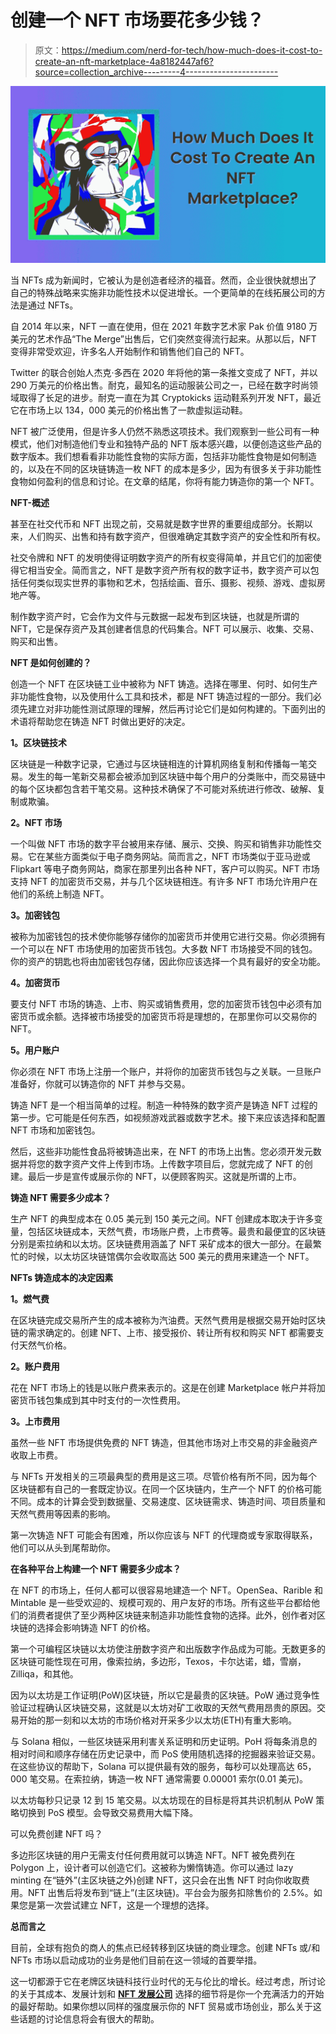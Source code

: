 # 创建一个 NFT 市场要花多少钱？

> 原文：<https://medium.com/nerd-for-tech/how-much-does-it-cost-to-create-an-nft-marketplace-4a8182447af6?source=collection_archive---------4----------------------->

![](img/1a57e08a14916488789815dc7a787a6e.png)

当 NFTs 成为新闻时，它被认为是创造者经济的福音。然而，企业很快就想出了自己的特殊战略来实施非功能性技术以促进增长。一个更简单的在线拓展公司的方法是通过 NFTs。

自 2014 年以来，NFT 一直在使用，但在 2021 年数字艺术家 Pak 价值 9180 万美元的艺术作品“The Merge”出售后，它们突然变得流行起来。从那以后，NFT 变得非常受欢迎，许多名人开始制作和销售他们自己的 NFT。

Twitter 的联合创始人杰克·多西在 2020 年将他的第一条推文变成了 NFT，并以 290 万美元的价格出售。耐克，最知名的运动服装公司之一，已经在数字时尚领域取得了长足的进步。耐克一直在为其 Cryptokicks 运动鞋系列开发 NFT，最近它在市场上以 134，000 美元的价格出售了一款虚拟运动鞋。

NFT 被广泛使用，但是许多人仍然不熟悉这项技术。我们观察到一些公司有一种模式，他们对制造他们专业和独特产品的 NFT 版本感兴趣，以便创造这些产品的数字版本。我们想看看非功能性食物的实际方面，包括非功能性食物是如何制造的，以及在不同的区块链铸造一枚 NFT 的成本是多少，因为有很多关于非功能性食物如何盈利的信息和讨论。在文章的结尾，你将有能力铸造你的第一个 NFT。

**NFT-概述**

甚至在社交代币和 NFT 出现之前，交易就是数字世界的重要组成部分。长期以来，人们购买、出售和持有数字资产，但很难确定其数字资产的安全性和所有权。

社交令牌和 NFT 的发明使得证明数字资产的所有权变得简单，并且它们的加密使得它相当安全。简而言之，NFT 是数字资产所有权的数字证书，数字资产可以包括任何类似现实世界的事物和艺术，包括绘画、音乐、摄影、视频、游戏、虚拟房地产等。

制作数字资产时，它会作为文件与元数据一起发布到区块链，也就是所谓的 NFT，它是保存资产及其创建者信息的代码集合。NFT 可以展示、收集、交易、购买和出售。

**NFT 是如何创建的？**

创造一个 NFT 在区块链工业中被称为 NFT 铸造。选择在哪里、何时、如何生产非功能性食物，以及使用什么工具和技术，都是 NFT 铸造过程的一部分。我们必须先建立对非功能性测试原理的理解，然后再讨论它们是如何构建的。下面列出的术语将帮助您在铸造 NFT 时做出更好的决定。

**1。区块链技术**

区块链是一种数字记录，它通过与区块链相连的计算机网络复制和传播每一笔交易。发生的每一笔新交易都会被添加到区块链中每个用户的分类账中，而交易链中的每个区块都包含若干笔交易。这种技术确保了不可能对系统进行修改、破解、复制或欺骗。

**2。NFT 市场**

一个叫做 NFT 市场的数字平台被用来存储、展示、交换、购买和销售非功能性交易。它在某些方面类似于电子商务网站。简而言之，NFT 市场类似于亚马逊或 Flipkart 等电子商务网站，商家在那里列出各种 NFT，客户可以购买。NFT 市场支持 NFT 的加密货币交易，并与几个区块链相连。有许多 NFT 市场允许用户在他们的系统上制造 NFT。

**3。加密钱包**

被称为加密钱包的技术使你能够存储你的加密货币并使用它进行交易。你必须拥有一个可以在 NFT 市场使用的加密货币钱包。大多数 NFT 市场接受不同的钱包。你的资产的钥匙也将由加密钱包存储，因此你应该选择一个具有最好的安全功能。

**4。加密货币**

要支付 NFT 市场的铸造、上市、购买或销售费用，您的加密货币钱包中必须有加密货币或余额。选择被市场接受的加密货币将是理想的，在那里你可以交易你的 NFT。

**5。用户账户**

你必须在 NFT 市场上注册一个账户，并将你的加密货币钱包与之关联。一旦账户准备好，你就可以铸造你的 NFT 并参与交易。

铸造 NFT 是一个相当简单的过程。制造一种特殊的数字资产是铸造 NFT 过程的第一步。它可能是任何东西，如视频游戏武器或数字艺术。接下来应该选择和配置 NFT 市场和加密钱包。

然后，这些非功能性食品将被铸造出来，在 NFT 的市场上出售。您必须开发元数据并将您的数字资产文件上传到市场。上传数字项目后，您就完成了 NFT 的创建。最后一步是宣传或展示你的 NFT，以便顾客购买。这就是所谓的上市。

**铸造 NFT 需要多少成本？**

生产 NFT 的典型成本在 0.05 美元到 150 美元之间。NFT 创建成本取决于许多变量，包括区块链成本，天然气费，市场账户费，上市费等。最贵和最便宜的区块链分别是索拉纳和以太坊。区块链费用涵盖了 NFT 采矿成本的很大一部分。在最繁忙的时候，以太坊区块链馆偶尔会收取高达 500 美元的费用来建造一个 NFT。

**NFTs 铸造成本的决定因素**

**1。燃气费**

在区块链完成交易所产生的成本被称为汽油费。天然气费用是根据交易开始时区块链的需求确定的。创建 NFT、上市、接受报价、转让所有权和购买 NFT 都需要支付天然气价格。

**2。账户费用**

花在 NFT 市场上的钱是以账户费来表示的。这是在创建 Marketplace 帐户并将加密货币钱包集成到其中时支付的一次性费用。

**3。上市费用**

虽然一些 NFT 市场提供免费的 NFT 铸造，但其他市场对上市交易的非金融资产收取上市费。

与 NFTs 开发相关的三项最典型的费用是这三项。尽管价格有所不同，因为每个区块链都有自己的一套既定协议。在同一个区块链内，生产一个 NFT 的价格可能不同。成本的计算会受到数据量、交易速度、区块链需求、铸造时间、项目质量和天然气费用等因素的影响。

第一次铸造 NFT 可能会有困难，所以你应该与 NFT 的代理商或专家取得联系，他们可以从头到尾帮助你。

**在各种平台上构建一个 NFT 需要多少成本？**

在 NFT 的市场上，任何人都可以很容易地建造一个 NFT。OpenSea、Rarible 和 Mintable 是一些受欢迎的、规模可观的、用户友好的市场。所有这些平台都给他们的消费者提供了至少两种区块链来制造非功能性食物的选择。此外，创作者对区块链的选择会影响铸造 NFT 的价格。

第一个可编程区块链以太坊使注册数字资产和出版数字作品成为可能。无数更多的区块链可能性现在可用，像索拉纳，多边形，Texos，卡尔达诺，蜡，雪崩，Zilliqa，和其他。

因为以太坊是工作证明(PoW)区块链，所以它是最贵的区块链。PoW 通过竞争性验证过程确认区块链交易，这就是以太坊对矿工收取的天然气费用昂贵的原因。交易开始的那一刻和以太坊的市场价格对开采多少以太坊(ETH)有重大影响。

与 Solana 相似，一些区块链采用利害关系证明和历史证明。PoH 将每条消息的相对时间和顺序存储在历史记录中，而 PoS 使用随机选择的挖掘器来验证交易。在这些协议的帮助下，Solana 可以提供最有效的服务，每秒可以处理高达 65，000 笔交易。在索拉纳，铸造一枚 NFT 通常需要 0.00001 索尔(0.01 美元)。

以太坊每秒只记录 12 到 15 笔交易。以太坊现在的目标是将其共识机制从 PoW 策略切换到 PoS 模型。会导致交易费用大幅下降。

可以免费创建 NFT 吗？

多边形区块链的用户无需支付任何费用就可以铸造 NFT。NFT 被免费列在 Polygon 上，设计者可以创造它们。这被称为懒惰铸造。你可以通过 lazy minting 在“链外”(主区块链之外)创建 NFT，这只会在出售 NFT 时向你收取费用。NFT 出售后将发布到“链上”(主区块链)。平台会为服务扣除售价的 2.5%。如果您是第一次尝试建立 NFT，这是一个理想的选择。

**总而言之**

目前，全球有抱负的商人的焦点已经转移到区块链的商业理念。创建 NFTs 或/和 NFTs 市场以启动成功的业务是他们目前在这一领域的首要举措。

这一切都源于它在老牌区块链科技行业时代的无与伦比的增长。经过考虑，所讨论的关于其成本、发展计划和 [**NFT 发展公司**](https://www.clarisco.com/nft-marketplace-development) 选择的细节将是你一个充满活力的开始的最好帮助。如果你想以同样的强度展示你的 NFT 贸易或市场创业，那么关于这些话题的讨论信息将会有很大的帮助。